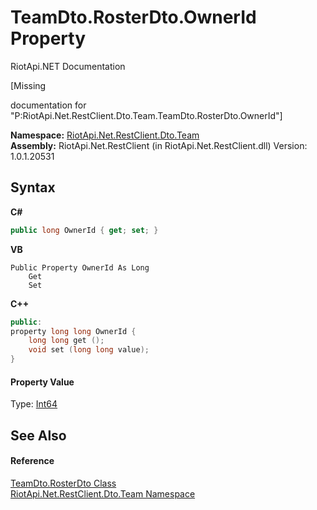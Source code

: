 # TeamDto.RosterDto.OwnerId Property 
RiotApi.NET Documentation 

\[Missing <summary> documentation for "P:RiotApi.Net.RestClient.Dto.Team.TeamDto.RosterDto.OwnerId"\]

**Namespace:**&nbsp;<a href="744a30f7-23c0-2c94-a458-a0b4d260bb19">RiotApi.Net.RestClient.Dto.Team</a><br />**Assembly:**&nbsp;RiotApi.Net.RestClient (in RiotApi.Net.RestClient.dll) Version: 1.0.1.20531

## Syntax

**C#**<br />
``` C#
public long OwnerId { get; set; }
```

**VB**<br />
``` VB
Public Property OwnerId As Long
	Get
	Set
```

**C++**<br />
``` C++
public:
property long long OwnerId {
	long long get ();
	void set (long long value);
}
```


#### Property Value
Type: <a href="http://msdn2.microsoft.com/en-us/library/6yy583ek" target="_blank">Int64</a>

## See Also


#### Reference
<a href="0a64924d-a571-ff68-1fcc-e1701b7dc5ef">TeamDto.RosterDto Class</a><br /><a href="744a30f7-23c0-2c94-a458-a0b4d260bb19">RiotApi.Net.RestClient.Dto.Team Namespace</a><br />